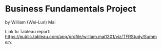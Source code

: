 # Business Fundamentals Project
by William (Wei-Lun) Mai

Link to Tableau report: https://public.tableau.com/app/profile/william.mai1301/viz/TFRStudy/Summary

